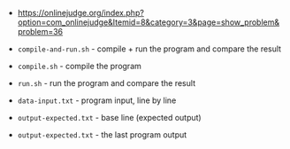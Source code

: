 * https://onlinejudge.org/index.php?option=com_onlinejudge&Itemid=8&category=3&page=show_problem&problem=36
 
* `compile-and-run.sh` - compile + run the program and compare the result
* `compile.sh` - compile the program
* `run.sh` - run the program and compare the result
 
* `data-input.txt` - program input, line by line
* `output-expected.txt` - base line (expected output)
* `output-expected.txt` - the last program output

